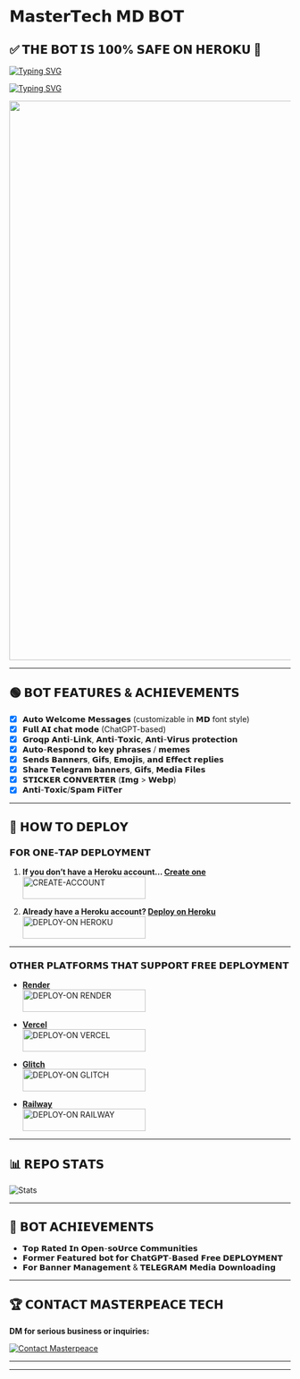 # 𝗠𝗮𝘀𝘁𝗲𝗿𝗧𝗲𝗰𝗵 𝗠𝗗 𝗕𝗢𝗧

## ✅ 𝗧𝗛𝗘 𝗕𝗢𝗧 𝗜𝗦 𝟭𝟬𝟬% 𝗦𝗔𝗙𝗘 𝗢𝗡 𝗛𝗘𝗥𝗢𝗞𝗨 💯

[![Typing SVG](https://readme-typing-svg.herokuapp.com?font=Rockstar-ExtraBold&size=30&pause=1000&color=0000FF&center=true&vCenter=true&width=815&height=60&lines=\u25A7+\u25A7+\u25A7+\u25A7+\u25A7+\u25A7+\u25A7)](https://git.io/typing-svg)

[![Typing SVG](https://readme-typing-svg.herokuapp.com?font=Rockstar-ExtraBold&size=30&pause=1000&color=0000FF&center=true&vCenter=true&width=815&height=60&lines=MASTERTECH+MD+%E2%97%95+CREATED+BY+MASTERPEACE)](https://git.io/typing-svg)

<p align="center"><img src="https://i.ibb.co/jvTFhLwF/IMG-20250215-140630.jpg" width="700" height="1000"/></p>

---

## 🟢 𝗕𝗢𝗧 𝗙𝗘𝗔𝗧𝗨𝗥𝗘𝗦 & 𝗔𝗖𝗛𝗜𝗘𝗩𝗘𝗠𝗘𝗡𝗧𝗦

- [x] 𝗔𝘂𝘁𝗼 𝗪𝗲𝗹𝗰𝗼𝗺𝗲 𝗠𝗲𝘀𝘀𝗮𝗴𝗲𝘀 (customizable in 𝗠𝗗 font style)
- [x] 𝗙𝘂𝗹𝗹 𝗔𝗜 𝗰𝗵𝗮𝘁 𝗺𝗼𝗱𝗲 (ChatGPT-based)
- [x] 𝗚𝗿𝗼𝗾𝗽 𝗔𝗻𝘁𝗶-𝗟𝗶𝗻𝗸, 𝗔𝗻𝘁𝗶-𝗧𝗼𝘅𝗶𝗰, 𝗔𝗻𝘁𝗶-𝗩𝗶𝗿𝘂𝘀 𝗽𝗿𝗼𝘁𝗲𝗰𝘁𝗶𝗼𝗻
- [x] 𝗔𝘂𝘁𝗼-𝗥𝗲𝘀𝗽𝗼𝗻𝗱 𝘁𝗼 𝗸𝗲𝘆 𝗽𝗵𝗿𝗮𝘀𝗲𝘀 / 𝗺𝗲𝗺𝗲𝘀
- [x] 𝗦𝗲𝗻𝗱𝘀 𝗕𝗮𝗻𝗻𝗲𝗿𝘀, 𝗚𝗶𝗳𝘀, 𝗘𝗺𝗼𝗷𝗶𝘀, 𝗮𝗻𝗱 𝗘𝗳𝗳𝗲𝗰𝘁 𝗿𝗲𝗽𝗹𝗶𝗲𝘀
- [x] 𝗦𝗵𝗮𝗿𝗲 𝗧𝗲𝗹𝗲𝗴𝗿𝗮𝗺 𝗯𝗮𝗻𝗻𝗲𝗿𝘀, 𝗚𝗶𝗳𝘀, 𝗠𝗲𝗱𝗶𝗮 𝗙𝗶𝗹𝗲𝘀
- [x] 𝗦𝗧𝗜𝗖𝗞𝗘𝗥 𝗖𝗢𝗡𝗩𝗘𝗥𝗧𝗘𝗥  (𝗜𝗺𝗴 > 𝗪𝗲𝗯𝗽)
- [x] 𝗔𝗻𝘁𝗶-𝗧𝗼𝘅𝗶𝗰/𝗦𝗽𝗮𝗺 𝗙𝗶𝗹𝗧𝗲𝗿

---

## 🔗 𝗛𝗢𝗪 𝗧𝗢 𝗗𝗘𝗣𝗟𝗢𝗬

### 𝗙𝗢𝗥 𝗢𝗡𝗘-𝗧𝗔𝗣 𝗗𝗘𝗣𝗟𝗢𝗬𝗠𝗘𝗡𝗧

1. **If you don’t have a Heroku account… [Create one](https://signup.heroku.com/)**  
   <a href="https://signup.heroku.com/"><img title="CREATE-ACCOUNT" src="https://img.shields.io/badge/CREATE-ACCOUNT-h?color=purple&style=for-the-badge&logo=heroku" width="220" height="40"/></a>

2. **Already have a Heroku account? [Deploy on Heroku](https://dashboard.heroku.com/new?template=https://github.com/mastertech-xd254/mastertech-xd)**  
   <a href="https://dashboard.heroku.com/new?template=https://github.com/mastertech-xd254/mastertech-xd"><img title="DEPLOY-ON HEROKU" src="https://img.shields.io/badge/DEPLOY-ON%20HEROKU-h?color=purple&style=for-the-badge&logo=heroku" width="220" height="40"/></a>

---

### 𝗢𝗧𝗛𝗘𝗥 𝗣𝗟𝗔𝗧𝗙𝗢𝗥𝗠𝗦 𝗧𝗛𝗔𝗧 𝗦𝗨𝗣𝗣𝗢𝗥𝗧 𝗙𝗥𝗘𝗘 𝗗𝗘𝗣𝗟𝗢𝗬𝗠𝗘𝗡𝗧

- **[Render](https://render.com/)**  
   <a href="https://render.com/"><img title="DEPLOY-ON RENDER" src="https://img.shields.io/badge/DEPLOY-ON%20RENDER-h?color=green&style=for-the-badge&logo=render" width="220" height="40"/></a>

- **[Vercel](https://vercel.com/)**  
   <a href="https://vercel.com/"><img title="DEPLOY-ON VERCEL" src="https://img.shields.io/badge/DEPLOY-ON%20VERCEL-h?color=blue&style=for-the-badge&logo=vercel" width="220" height="40"/></a>

- **[Glitch](https://glitch.com/)**  
   <a href="https://glitch.com/"><img title="DEPLOY-ON GLITCH" src="https://img.shields.io/badge/DEPLOY-ON%20GLITCH-h?color=orange&style=for-the-badge&logo=glitch" width="220" height="40"/></a>

- **[Railway](https://railway.app/)**  
   <a href="https://railway.app/"><img title="DEPLOY-ON RAILWAY" src="https://img.shields.io/badge/DEPLOY-ON%20RAILWAY-h?color=blue&style=for-the-badge&logo=railway" width="220" height="40"/></a>

---

## 📊 𝗥𝗘𝗣𝗢 𝗦𝗧𝗔𝗧𝗦

![Stats](https://github-readme-stats.vercel.app/api/pin/?username=mastertech-md&repo=Mastertech&show_owner=true&theme=dark)

---

## 🏅 𝗕𝗢𝗧 𝗔𝗖𝗛𝗜𝗘𝗩𝗘𝗠𝗘𝗡𝗧𝗦

- 𝗧𝗼𝗽 𝗥𝗮𝘁𝗲𝗱 𝗜𝗻 𝗢𝗽𝗲𝗻-𝘀𝗼𝗨𝗿𝗰𝗲 𝗖𝗼𝗺𝗺𝘂𝗻𝗶𝘁𝗶𝗲𝘀
- 𝗙𝗼𝗿𝗺𝗲𝗿 𝗙𝗲𝗮𝘁𝘂𝗿𝗲𝗱 𝗯𝗼𝘁 𝗳𝗼𝗿 𝗖𝗵𝗮𝘁𝗚𝗣𝗧-𝗕𝗮𝘀𝗲𝗱 𝗙𝗿𝗲𝗲 𝗗𝗘𝗣𝗟𝗢𝗬𝗠𝗘𝗡𝗧
- 𝗙𝗼𝗿 𝗕𝗮𝗻𝗻𝗲𝗿 𝗠𝗮𝗻𝗮𝗴𝗲𝗺𝗲𝗻𝘁 & 𝗧𝗘𝗟𝗘𝗚𝗥𝗔𝗠 𝗠𝗲𝗱𝗶𝗮 𝗗𝗼𝘄𝗻𝗹𝗼𝗮𝗱𝗶𝗻𝗴

---

## 🏆 𝗖𝗢𝗡𝗧𝗔𝗖𝗧 𝗠𝗔𝗦𝗧𝗘𝗥𝗣𝗘𝗔𝗖𝗘 𝗧𝗘𝗖𝗛

**DM for serious business or inquiries:**

[![Contact Masterpeace](https://img.shields.io/badge/CONTACT-MASTERPEACE-h?color=black&style=for-the-badge&logo=audi)](https://Wa.me/254743727510)

---

---
